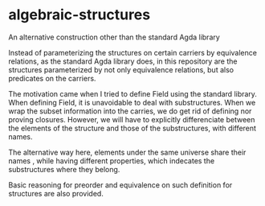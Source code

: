 # algebraic-structures
An alternative construction other than the standard Agda library

Instead of parameterizing the structures on certain carriers by equivalence relations, as the standard Agda library does, in this repository are the structures parameterized by not only equivalence relations, but also predicates on the carriers.

The motivation came when I tried to define Field using the standard library.
When defining Field, it is unavoidable to deal with substructures.
When we wrap the subset information into the carries, we do get rid of defining nor proving closures.
However, we will have to explicitly differenciate between the elements of the structure and those of the substructures, with different names.

The alternative way here, elements under the same universe share their names , while having different properties, which indecates the substructures where they belong.

Basic reasoning for preorder and equivalence on such definition for structures are also provided.
